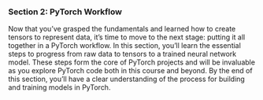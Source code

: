 

### Section 2: PyTorch Workflow

Now that you’ve grasped the fundamentals and learned how to create tensors to represent data, it’s time to move to the next stage: putting it all together in a PyTorch workflow. In this section, you’ll learn the essential steps to progress from raw data to tensors to a trained neural network model. These steps form the core of PyTorch projects and will be invaluable as you explore PyTorch code both in this course and beyond. By the end of this section, you’ll have a clear understanding of the process for building and training models in PyTorch.
